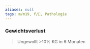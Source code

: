 ```yaml
---
aliases: null
tags: m/m19, f/🦀, Pathologie
---
```

### Gewichtsverlust
> Ungewollt >10% KG in 6 Monaten